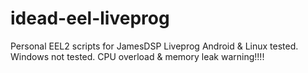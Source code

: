 # idead-eel-liveprog
Personal EEL2 scripts for JamesDSP Liveprog
Android & Linux tested. Windows not tested.
CPU overload &amp; memory leak warning!!!!

